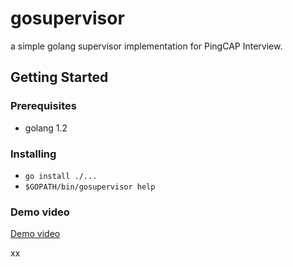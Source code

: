 # gosupervisor

a simple golang supervisor implementation for PingCAP Interview.

## Getting Started

### Prerequisites

- golang 1.2

### Installing

- `go install ./...`
- `$GOPATH/bin/gosupervisor help`

### Demo video

[Demo video](https://wkc-doc.oss-cn-shanghai.aliyuncs.com/20190405/gosupervisor_20190405.mp4)


xx